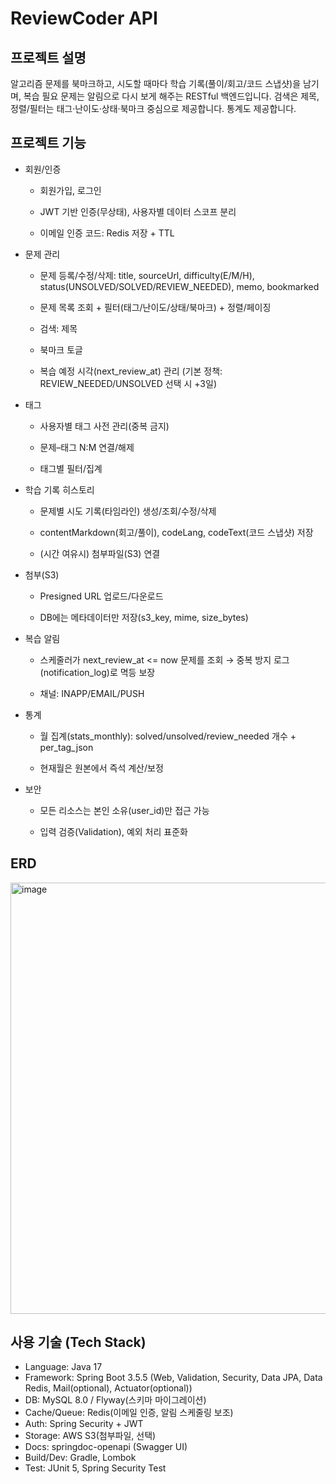 # ReviewCoder API
## 프로젝트 설명

알고리즘 문제를 북마크하고, 시도할 때마다 학습 기록(풀이/회고/코드 스냅샷)을 남기며, 복습 필요 문제는 알림으로 다시 보게 해주는 RESTful 백엔드입니다.
검색은 제목, 정렬/필터는 태그·난이도·상태·북마크 중심으로 제공합니다.
통계도 제공합니다.

## 프로젝트 기능

- 회원/인증

  - 회원가입, 로그인

  - JWT 기반 인증(무상태), 사용자별 데이터 스코프 분리

  - 이메일 인증 코드: Redis 저장 + TTL

- 문제 관리

  - 문제 등록/수정/삭제: title, sourceUrl, difficulty(E/M/H), status(UNSOLVED/SOLVED/REVIEW_NEEDED), memo, bookmarked

  - 문제 목록 조회 + 필터(태그/난이도/상태/북마크) + 정렬/페이징

  - 검색: 제목

  - 북마크 토글

  - 복습 예정 시각(next_review_at) 관리 (기본 정책: REVIEW_NEEDED/UNSOLVED 선택 시 +3일)

- 태그

  - 사용자별 태그 사전 관리(중복 금지)

  - 문제–태그 N:M 연결/해제

  - 태그별 필터/집계

- 학습 기록 히스토리

  - 문제별 시도 기록(타임라인) 생성/조회/수정/삭제

  - contentMarkdown(회고/풀이), codeLang, codeText(코드 스냅샷) 저장

  - (시간 여유시) 첨부파일(S3) 연결

- 첨부(S3)

  - Presigned URL 업로드/다운로드

  - DB에는 메타데이터만 저장(s3_key, mime, size_bytes)

- 복습 알림

  - 스케줄러가 next_review_at <= now 문제를 조회 → 중복 방지 로그(notification_log)로 멱등 보장

  - 채널: INAPP/EMAIL/PUSH

- 통계

  -  월 집계(stats_monthly): solved/unsolved/review_needed 개수 + per_tag_json

  - 현재월은 원본에서 즉석 계산/보정

- 보안

  - 모든 리소스는 본인 소유(user_id)만 접근 가능

  - 입력 검증(Validation), 예외 처리 표준화
 
## ERD
<img width="1417" height="690" alt="image" src="https://github.com/user-attachments/assets/e68e5852-418b-4de0-aeb6-91cfb30cf7d8" />

## 사용 기술 (Tech Stack)

- Language: Java 17
- Framework: Spring Boot 3.5.5 (Web, Validation, Security, Data JPA, Data Redis, Mail(optional), Actuator(optional))
- DB: MySQL 8.0 / Flyway(스키마 마이그레이션)
- Cache/Queue: Redis(이메일 인증, 알림 스케줄링 보조)
- Auth: Spring Security + JWT
- Storage: AWS S3(첨부파일, 선택)
- Docs: springdoc-openapi (Swagger UI)
- Build/Dev: Gradle, Lombok
- Test: JUnit 5, Spring Security Test
